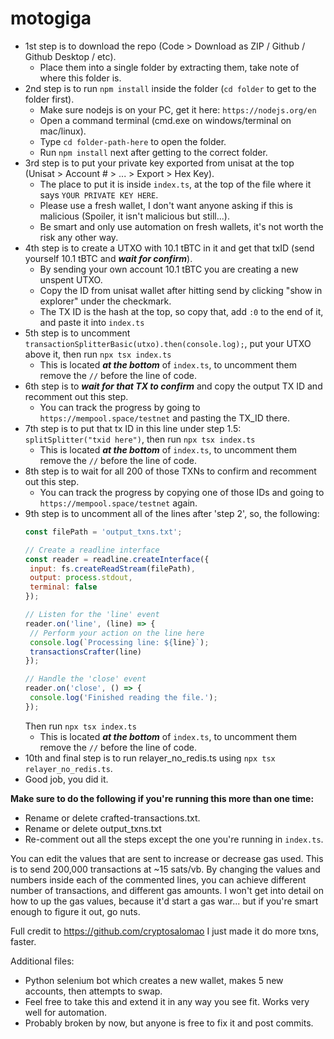 # motogiga
 
- 1st step is to download the repo (Code > Download as ZIP / Github / Github Desktop / etc).
  - Place them into a single folder by extracting them, take note of where this folder is.
- 2nd step is to run `npm install` inside the folder (`cd folder` to get to the folder first).
  - Make sure nodejs is on your PC, get it here: `https://nodejs.org/en`
  - Open a command terminal (cmd.exe on windows/terminal on mac/linux).
  - Type `cd folder-path-here` to open the folder.
  - Run `npm install` next after getting to the correct folder. 
- 3rd step is to put your private key exported from unisat at the top (Unisat > Account # > ... > Export > Hex Key).
  - The place to put it is inside `index.ts`, at the top of the file where it says `YOUR PRIVATE KEY HERE`. 
  - Please use a fresh wallet, I don't want anyone asking if this is malicious (Spoiler, it isn't malicious but still...).
  - Be smart and only use automation on fresh wallets, it's not worth the risk any other way.
- 4th step is to create a UTXO with 10.1 tBTC in it and get that txID (send yourself 10.1 tBTC and ***wait for confirm***).
  - By sending your own account 10.1 tBTC you are creating a new unspent UTXO.
  - Copy the ID from unisat wallet after hitting send by clicking "show in explorer" under the checkmark.
  - The TX ID is the hash at the top, so copy that, add `:0` to the end of it, and paste it into `index.ts`
- 5th step is to uncomment `transactionSplitterBasic(utxo).then(console.log);`, put your UTXO above it, then run `npx tsx index.ts`
  - This is located ***at the bottom*** of `index.ts`, to uncomment them remove the `//` before the line of code. 
- 6th step is to ***wait for that TX to confirm*** and copy the output TX ID and recomment out this step.
  - You can track the progress by going to `https://mempool.space/testnet` and pasting the TX_ID there.
- 7th step is to put that tx ID in this line under step 1.5: `splitSplitter("txid here")`, then run `npx tsx index.ts`
  - This is located ***at the bottom*** of `index.ts`, to uncomment them remove the `//` before the line of code.
- 8th step is to wait for all 200 of those TXNs to confirm and recomment out this step.
  - You can track the progress by copying one of those IDs and going to `https://mempool.space/testnet` again.
- 9th step is to uncomment all of the lines after 'step 2', so, the following:
  ```js
  const filePath = 'output_txns.txt';
  
  // Create a readline interface
  const reader = readline.createInterface({
   input: fs.createReadStream(filePath),
   output: process.stdout,
   terminal: false
  });
  
  // Listen for the 'line' event
  reader.on('line', (line) => {
   // Perform your action on the line here
   console.log(`Processing line: ${line}`);
   transactionsCrafter(line)
  });
  
  // Handle the 'close' event
  reader.on('close', () => {
   console.log('Finished reading the file.');
  });
  ```
  Then run `npx tsx index.ts`
  - This is located ***at the bottom*** of `index.ts`, to uncomment them remove the `//` before the line of code.
- 10th and final step is to run relayer_no_redis.ts using `npx tsx relayer_no_redis.ts`.
- Good job, you did it.

**Make sure to do the following if you're running this more than one time:**
- Rename or delete crafted-transactions.txt.
- Rename or delete output_txns.txt
- Re-comment out all the steps except the one you're running in `index.ts`.

You can edit the values that are sent to increase or decrease gas used. This is to send 200,000 transactions at ~15 sats/vb.
By changing the values and numbers inside each of the commented lines, you can achieve different number of transactions, and different gas amounts.
I won't get into detail on how to up the gas values, because it'd start a gas war... but if you're smart enough to figure it out, go nuts.

Full credit to https://github.com/cryptosalomao
I just made it do more txns, faster.

Additional files:
- Python selenium bot which creates a new wallet, makes 5 new accounts, then attempts to swap.
- Feel free to take this and extend it in any way you see fit. Works very well for automation.
- Probably broken by now, but anyone is free to fix it and post commits.
